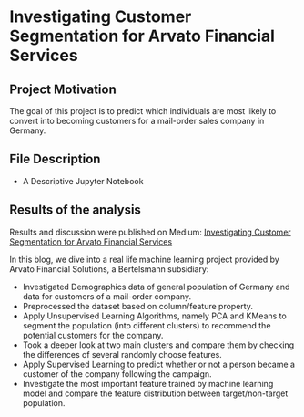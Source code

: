 # Investigating Customer Segmentation for Arvato Financial Services

## Project Motivation

The goal of this project is to predict which individuals are most likely to convert into becoming customers for a mail-order sales company in Germany.

## File Description

- A Descriptive Jupyter Notebook

## Results of the analysis

Results and discussion were published on Medium: [Investigating Customer Segmentation for Arvato Financial Services](https://medium.com/@shihaowen/investigating-customer-segmentation-for-arvato-financial-services-52ebcfc8501)

In this blog, we dive into a real life machine learning project provided by Arvato Financial Solutions, a Bertelsmann subsidiary:
- Investigated Demographics data of general population of Germany and data for customers of a mail-order company.
- Preprocessed the dataset based on column/feature property.
- Apply Unsupervised Learning Algorithms, namely PCA and KMeans to segment the population (into different clusters) to recommend the potential customers for the company.
- Took a deeper look at two main clusters and compare them by checking the differences of several randomly choose features.
- Apply Supervised Learning to predict whether or not a person became a customer of the company following the campaign.
- Investigate the most important feature trained by machine learning model and compare the feature distribution between target/non-target population.
